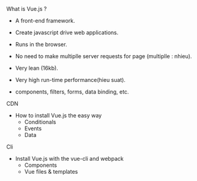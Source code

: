 What is Vue.js ?

- A front-end framework.

- Create javascript drive web applications.

- Runs in the browser.

- No need to make multiplle server requests for page  (multiplle : nhieu).

- Very lean (16kb).

- Very high run-time performance(hieu suat).

- components, filters, forms, data binding, etc.


CDN

- How to install Vue.js the easy way
    - Conditionals
    - Events
    - Data

Cli

- Install Vue.js with the vue-cli and webpack
    - Components
    - Vue files & templates
    
